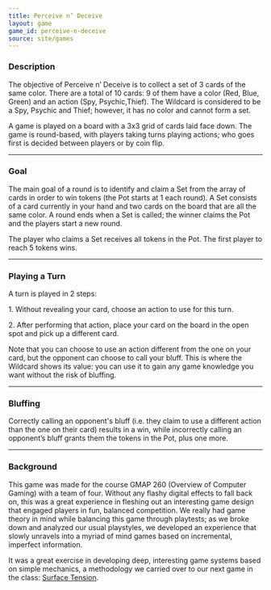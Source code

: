 ```yaml
---
title: Perceive n’ Deceive
layout: game
game_id: perceive-n-deceive
source: site/games
---
```

<h3>Description</h3>
<p>The objective of Perceive n’ Deceive is to collect a set of 3 cards of the same color. There are a total of 10 cards: 9 of them have a color (Red, Blue, Green) and an action (Spy, Psychic,Thief). The Wildcard is considered to be a Spy, Psychic and Thief; however, it has no color and cannot form a set.</p>
<p>A game is played on a board with a 3x3 grid of cards laid face down. The game is round-based, with players taking turns playing actions; who goes first is decided between players or by coin flip.</p>

<hr>

<h3>Goal</h3>
<p>The main goal of a round is to identify and claim a Set from the array of cards in order to win tokens (the Pot starts at 1 each round). A Set consists of a card currently in your hand and two cards on the board that are all the same color. A round ends when a Set is called; the winner claims the Pot and the players start a new round.</p>
<p>The player who claims a Set receives all tokens in the Pot. The first player to reach 5 tokens wins.</p>

<hr>

<h3>Playing a Turn</h3>
<p>A turn is played in 2 steps:</p>
<p>1. Without revealing your card, choose an action to use for this turn.</p>
<p>2. After performing that action, place your card on the board in the open spot and pick up a different card.</p>
<p>Note that you can choose to use an action different from the one on your card, but the opponent can choose to call your bluff. This is where the Wildcard shows its value: you can use it to gain any game knowledge you want without the risk of bluffing.</p>

<hr>

<h3>Bluffing</h3>
<p>Correctly calling an opponent's bluff (i.e. they claim to use a different action than the one on their card) results in a win, while incorrectly calling an opponent’s bluff grants them the tokens in the Pot, plus one more.</p>

<hr>

<h3>Background</h3>
<p>This game was made for the course GMAP 260 (Overview of Computer Gaming) with a team of four. Without any flashy digital effects to fall back on, this was a great experience in fleshing out an interesting game design that engaged players in fun, balanced competition. We really had game theory in mind while balancing this game through playtests; as we broke down and analyzed our usual playstyles, we developed an experience that slowly unravels into a myriad of mind games based on incremental, imperfect information.</p>
<p>It was a great exercise in developing deep, interesting game systems based on simple mechanics, a methodology we carried over to our next game in the class: <a href="surface-tension.html">Surface Tension</a>.
</p>